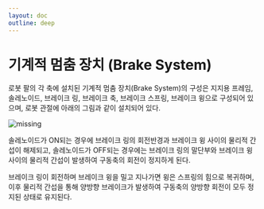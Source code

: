 ```yaml
---
layout: doc
outline: deep
---
```


# 기계적 멈춤 장치 (Brake System)

로봇 팔의 각 축에 설치된 기계적 멈춤 장치(Brake System)의 구성은 지지용 프레임, 솔레노이드, 브레이크 링, 브레이크 축, 브레이크 스프링, 브레이크 윙으로 구성되어 있으며, 로봇 관절에 아래의 그림과 같이 설치되어 있다.

![missing](/manual/ko/appendix/l/1.png)

솔레노이드가 ON되는 경우에 브레이크 링의 회전반경과 브레이크 윙 사이의 물리적 간섭이 해제되고, 솔레노이드가 OFF되는 경우에는 브레이크 링의 말단부와 브레이크 윙 사이의 물리적 간섭이 발생하여 구동축의 회전이 정지하게 된다.

브레이크 링이 회전하며 브레이크 윙을 밀고 지나가면 윙은 스프링의 힘으로 복귀하며, 이후 물리적 간섭을 통해 양방향 브레이크가 발생하여 구동축의 양방향 회전이 모두 정지된 상태로 유지된다.
